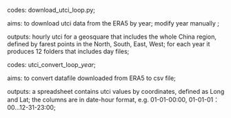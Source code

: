 codes:   download_utci_loop.py;

aims:    to download utci data from the ERA5 by year;
         modify year manually ;
         
outputs: hourly utci for a geosquare that includes the whole China region, defined by farest points in the North, South, East, West;
         for each year it produces 12 folders that includes day files;


codes:   utci_convert_loop_*year*;

aims:    to convert datafile downloaded from ERA5 to csv file;

outputs: a spreadsheet contains utci values by coordinates, defined as Long and Lat;
         the columns are in date-hour format, e.g. 01-01-00:00, 01-01-01：00...12-31-23:00;

